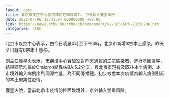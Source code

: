 ```yaml
---
layout: post
title: 北京市疾控中心指疫情防控面臨境外、京外輸入雙重風險
date: 2022-07-06 19:41:04.000000000 +08:00
link: https://news.rthk.hk/rthk/ch/component/k2/1656505-20220706.htm
categories: rthk
---
```


北京市疾控中心表示，由今日凌晨0時至下午3時，北京市新增3宗本土感染。昨天全日就有6宗本土感染。

副主任龐星火表示，市疾控中心實驗室對昨天通報的三宗感染者，進行基因排序，結果顯示均屬於Omicron變異株BA.5.2分支，與北京市現有及既往本土病例、本市境外輸入病例序列同源性低，為不同傳播鏈。初步考慮本次疫情為輸入病例引起的本土聚集性疫情。

龐星火說，當前北京市疫情防控面臨境外、京外輸入雙重風險。
